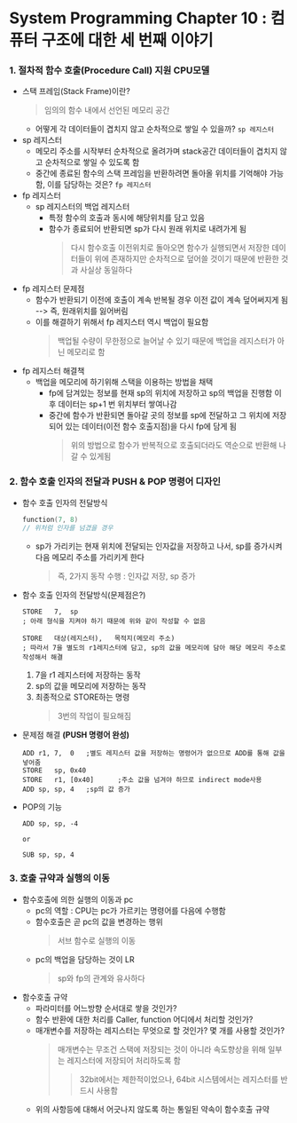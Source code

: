 # System Programming Chapter 10 : 컴퓨터 구조에 대한 세 번째 이야기
### 1. 절차적 함수 호출(Procedure Call) 지원 CPU모델
- 스택 프레임(Stack Frame)이란?
	> 임의의 함수 내에서 선언된 메모리 공간
	- 어떻게 각 데이터들이 겹치지 않고 순차적으로 쌓일 수 있을까? `sp 레지스터`
- sp 레지스터
	- 메모리 주소를 시작부터 순차적으로 올려가며 stack공간 데이터들이 겹치지 않고 순차적으로 쌓일 수 있도록 함
	- 중간에 종료된 함수의 스택 프레임을 반환하려면 돌아올 위치를 기억해야 가능함, 이를 담당하는 것은? `fp 레지스터`
- fp 레지스터
	- sp 레지스터의 백업 레지스터
		- 특정 함수의 호출과 동시에 해당위치를 담고 있음
		- 함수가 종료되어 반환되면 sp가 다시 원래 위치로 내려가게 됨
			> 다시 함수호출 이전위치로 돌아오면 함수가 실행되면서 저장한 데이터들이 위에 존재하지만 순차적으로 덮어쓸 것이기 때문에 반환한 것과 사실상 동일하다
- fp 레지스터 문제점
	- 함수가 반환되기 이전에 호출이 계속 반복될 경우 이전 값이 계속 덮어써지게 됨 --> 즉, 원래위치를 잃어버림
	- 이를 해결하기 위해서 fp 레지스터 역시 백업이 필요함
		> 백업될 수량이 무한정으로 늘어날 수 있기 때문에 백업을 레지스터가 아닌 메모리로 함
- fp 레지스터 해결책
	- 백업을 메모리에 하기위해 스택을 이용하는 방법을 채택
		- fp에 담겨있는 정보를 현재 sp의 위치에 저장하고 sp의 백업을 진행함 이후 데이터는 sp+1 번 위치부터 쌓여나감
		- 중간에 함수가 반환되면 돌아갈 곳의 정보를 sp에 전달하고 그 위치에 저장되어 있는 데이터(이전 함수 호출지점)을 다시 fp에 담게 됨
			> 위의 방법으로 함수가 반복적으로 호출되더라도 역순으로 반환해 나갈 수 있게됨
### 2. 함수 호출 인자의 전달과 PUSH & POP 명령어 디자인
- 함수 호출 인자의 전달방식
	```c
	function(7, 8)
	// 위처럼 인자를 넘겼을 경우
	```
	- sp가 가리키는 현재 위치에 전달되는 인자값을 저장하고 나서, sp를 증가시켜 다음 메모리 주소를 가리키게 한다
		> 즉, 2가지 동작 수행 : 인자값 저장, sp 증가
- 함수 호출 인자의 전달방식(문제점은?)
	```assembly
	STORE	7,	sp
	; 아래 형식을 지켜야 하기 때문에 위와 같이 작성할 수 없음

	STORE	대상(레지스터),	목적지(메모리 주소)
	; 따라서 7을 별도의 r1레지스터에 담고, sp의 값을 메모리에 담아 해당 메모리 주소로 작성해서 해결
	```
	1. 7을 r1 레지스터에 저장하는 동작
	1. sp의 값을 메모리에 저장하는 동작
	1. 최종적으로 STORE하는 명령
		>  3번의 작업이 필요해짐
- 문제점 해결 **(PUSH 명령어 완성)**
	```assembly
	ADD	r1,	7,	0	;별도 레지스터 값을 저장하는 명령어가 없으므로 ADD를 통해 값을 넣어줌
	STORE	sp,	0x40
	STORE	r1,	[0x40]		;주소 값을 넘겨야 하므로 indirect mode사용
	ADD	sp,	sp,	4	;sp의 값 증가
	```
- POP의 기능
	```assembly
	ADD	sp,	sp,	-4

	or

	SUB	sp,	sp,	4
	```
### 3. 호출 규약과 실행의 이동
- 함수호출에 의한 실행의 이동과 pc
	- pc의 역할 : CPU는 pc가 가르키는 명령어를 다음에 수행함
	- 함수호출은 곧 pc의 값을 변경하는 행위
		> 서브 함수로 실행의 이동
	- pc의 백업을 담당하는 것이 LR
		> sp와 fp의 관계와 유사하다
- 함수호출 규약
	- 파라미터를 어느방향 순서대로 쌓을 것인가?
	- 함수 반환에 대한 처리를 Caller, function 어디에서 처리할 것인가?
	- 매개변수를 저장하는 레지스터는 무엇으로 할 것인가? 몇 개를 사용할 것인가?
		> 매개변수는 무조건 스택에 저장되는 것이 아니라 속도향상을 위해 일부는 레지스터에 저장되어 처리하도록 함
		>> 32bit에서는 제한적이었으나, 64bit 시스템에서는 레지스터를 반드시 사용함
	- 위의 사항등에 대해서 어긋나지 않도록 하는 통일된 약속이 함수호출 규약
